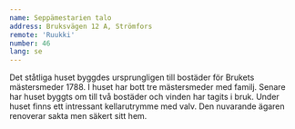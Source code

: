 ```yaml
---
name: Seppämestarien talo
address: Bruksvägen 12 A, Strömfors
remote: 'Ruukki'
number: 46
lang: se
---
```

Det ståtliga huset byggdes ursprungligen till bostäder för Brukets mästersmeder 1788. I huset har bott tre mästersmeder med familj. Senare har huset byggts om till två bostäder och vinden har tagits i bruk. Under huset finns ett intressant kellarutrymme med valv. Den nuvarande ägaren renoverar sakta men säkert sitt hem.
